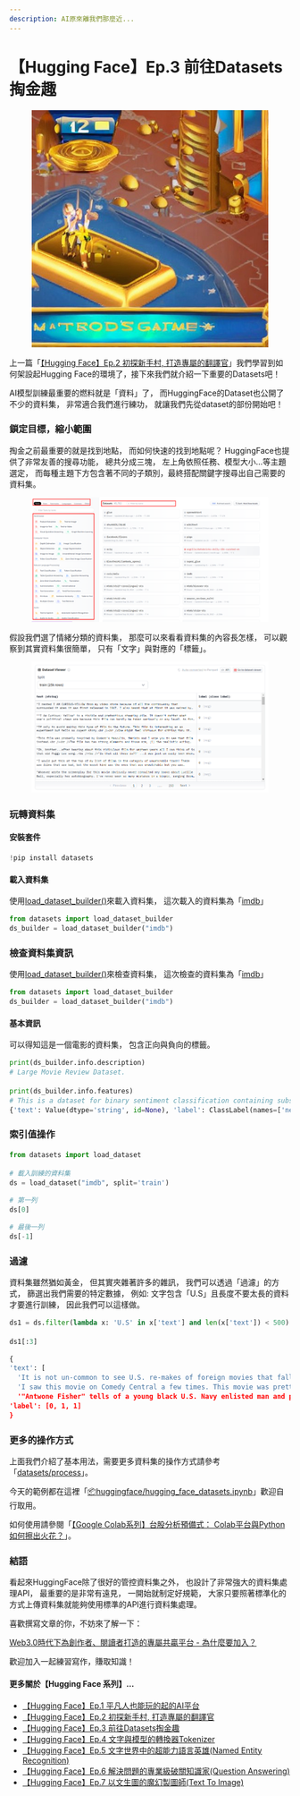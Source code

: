 ```yaml
---
description: AI原來離我們那麼近...
---
```


# 【Hugging Face】Ep.3 前往Datasets掏金趣

<figure><img src="../.gitbook/assets/下載 (6).jpg" alt=""><figcaption></figcaption></figure>



上一篇「[【Hugging Face】Ep.2 初探新手村, 打造專屬的翻譯官](https://vocus.cc/article/64a013ecfd89780001601391)」我們學習到如何架設起Hugging Face的環境了，接下來我們就介紹一下重要的Datasets吧！



AI模型訓練最重要的燃料就是「資料」了， 而HuggingFace的Dataset也公開了不少的資料集， 非常適合我們進行練功， 就讓我們先從dataset的部份開始吧！

### 鎖定目標，縮小範圍

掏金之前最重要的就是找到地點， 而如何快速的找到地點呢？ HuggingFace也提供了非常友善的搜尋功能， 總共分成三塊， 左上角依照任務、模型大小…等主題選定， 而每種主題下方包含著不同的子類別，最終搭配關鍵字搜尋出自己需要的資料集。

<figure><img src="../.gitbook/assets/搜尋資料集.png" alt=""><figcaption></figcaption></figure>

假設我們選了情緒分類的資料集， 那麼可以來看看資料集的內容長怎樣， 可以觀察到其實資料集很簡單， 只有「文字」與對應的「標籤」。

<figure><img src="../.gitbook/assets/俯瞰資料集.png" alt=""><figcaption></figcaption></figure>

### 玩轉資料集

#### 安裝套件

```python
!pip install datasets
```

#### 載入資料集

使用[load\_dataset\_builder()](https://huggingface.co/docs/datasets/v2.13.1/en/package\_reference/loading\_methods#datasets.load\_dataset\_builder)來載入資料集， 這次載入的資料集為「[imdb](https://huggingface.co/datasets/imdb)」

```python
from datasets import load_dataset_builder
ds_builder = load_dataset_builder("imdb")
```

### 檢查資料集資訊

使用[load\_dataset\_builder()](https://huggingface.co/docs/datasets/v2.13.1/en/package\_reference/loading\_methods#datasets.load\_dataset\_builder)來檢查資料集， 這次檢查的資料集為「[imdb](https://huggingface.co/datasets/imdb)」

```python
from datasets import load_dataset_builder
ds_builder = load_dataset_builder("imdb")
```

#### 基本資訊

可以得知這是一個電影的資料集， 包含正向與負向的標籤。

```python
print(ds_builder.info.description)
# Large Movie Review Dataset.

print(ds_builder.info.features)
# This is a dataset for binary sentiment classification containing substantially more data than previous benchmark datasets. We provide a set of 25,000 highly polar movie reviews for training, and 25,000 for testing. There is additional unlabeled data for use as well.
{'text': Value(dtype='string', id=None), 'label': ClassLabel(names=['neg', 'pos'], id=None)}
```

### 索引值操作

```python
from datasets import load_dataset

# 載入訓練的資料集
ds = load_dataset("imdb", split='train')
```

```python
# 第一列
ds[0]
```

```python
# 最後一列
ds[-1]
```

### 過濾

資料集雖然猶如黃金， 但其實夾雜著許多的雜訊， 我們可以透過「過濾」的方式， 篩選出我們需要的特定數據， 例如: 文字包含「U.S」且長度不要太長的資料才要進行訓練， 因此我們可以這樣做。

```python
ds1 = ds.filter(lambda x: 'U.S' in x['text'] and len(x['text']) < 500)

ds1[:3]
```

```python
{
'text': [
  'It is not un-common to see U.S. re-makes of foreign movies that fall flat on their face, but here is the flip side!!! This is an awful re-make of the U.S. movie "Wide Awake" by the British!<br /><br />"Wide Awake" is strange but entertaining and funny! "Liam" on the other hand is just strange. I must give credit to "Liam" for one thing, and that is making it clear that I made the right choice in changing my religion!',
  'I saw this movie on Comedy Central a few times. This movie was pretty good. It\\'s an interesting adventure with the life of Sunny Davis, who is arranged to marry the king of Ohtar, so that the U.S. can get an army base there to balance power in the Middle East. Some good jokes, including "Sunnygate." I also just loved the ending theme. It gave me great political spirit. Ten out of ten was my rating for this movie.',
  '"Antwone Fisher" tells of a young black U.S. Navy enlisted man and product of childhood abuse and neglect (Luke) whose hostility toward others gets him a stint with the base shrink (Washington) leading to introspection, self appraisal, and a return to his roots. Pat, sanitized, and sentimental, "Antwone Fisher" is a solid feel-good flick about the reconciliation of past regrets and closure. Good old Hollywood style entertainment family values entertainment with just a hint of corn. (B)'],
'label': [0, 1, 1]
}
```

### 更多的操作方式

上面我們介紹了基本用法，需要更多資料集的操作方式請參考「[datasets/process](https://huggingface.co/docs/datasets/process)」。



今天的範例都在這裡「[📦](https://github.com/weihanchen/google-colab-python-learn/blob/main/jupyter-examples/spacy\_1.ipynb)[huggingface/hugging\_face\_datasets.ipynb](https://github.com/weihanchen/google-colab-python-learn/blob/main/jupyter-examples/huggingface/hugging\_face\_datasets.ipynb)」歡迎自行取用。

如何使用請參閱「[【Google Colab系列】台股分析預備式： Colab平台與Python如何擦出火花？](https://www.potatomedia.co/s/aNLHZe3S)」。

### 結語

看起來HuggingFace除了很好的管控資料集之外， 也設計了非常強大的資料集處理API， 最重要的是非常有遠見， 一開始就制定好規範， 大家只要照著標準化的方式上傳資料集就能夠使用標準的API進行資料集處理。



喜歡撰寫文章的你，不妨來了解一下：

[Web3.0時代下為創作者、閱讀者打造的專屬共贏平台 - 為什麼要加入？](https://www.potatomedia.co/s/2PmFxsq)

歡迎加入一起練習寫作，賺取知識！



#### 更多關於【Hugging Face 系列】…

* [【Hugging Face】Ep.1 平凡人也能玩的起的AI平台](https://vocus.cc/article/649d7961fd89780001b63b0a)
* [【Hugging Face】Ep.2 初探新手村, 打造專屬的翻譯官](https://vocus.cc/article/64a013ecfd89780001601391)
* [【Hugging Face】Ep.3 前往Datasets掏金趣](https://vocus.cc/article/64a2c62afd897800018a8185)
* [【Hugging Face】Ep.4 文字與模型的轉換器Tokenizer](https://vocus.cc/article/64a34d8dfd8978000190e556)
* [【Hugging Face】Ep.5 文字世界中的超能力語言英雄(Named Entity Recognition)](https://vocus.cc/article/64a42269fd89780001589eca)
* [【Hugging Face】Ep.6 解決問題的專業級破關知識家(Question Answering)](https://vocus.cc/article/64ad426cfd89780001f0f010)
* [【Hugging Face】Ep.7 以文生圖的魔幻製圖師(Text To Image)](https://vocus.cc/article/64aea57ffd89780001075213)
